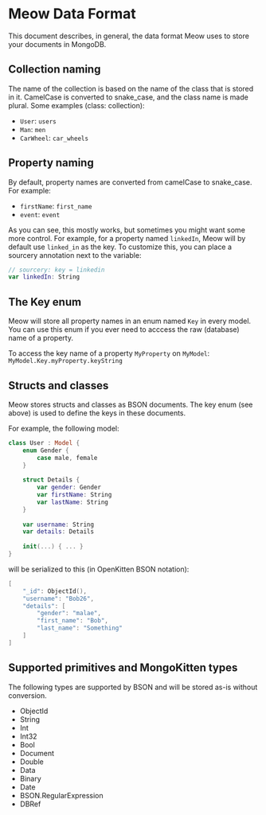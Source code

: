 # Meow Data Format

This document describes, in general, the data format Meow uses to store your documents in MongoDB.

## Collection naming

The name of the collection is based on the name of the class that is stored in it. CamelCase is converted to snake_case, and the class name is made plural. Some examples (class: collection):

- `User`: `users`
- `Man`: `men`
- `CarWheel`: `car_wheels`

## Property naming

By default, property names are converted from camelCase to snake_case. For example:

- `firstName`: `first_name`
- `event`: `event`

As you can see, this mostly works, but sometimes you might want some more control. For example, for a property named `linkedIn`, Meow will by default use `linked_in` as the key. To customize this, you can place a sourcery annotation next to the variable:

```swift
// sourcery: key = linkedin
var linkedIn: String
```

## The Key enum

Meow will store all property names in an enum named `Key` in every model. You can use this enum if you ever need to acccess the raw (database) name of a property.

To access the key name of a property `MyProperty` on `MyModel`:  `MyModel.Key.myProperty.keyString`

## Structs and classes

Meow stores structs and classes as BSON documents. The key enum (see above) is used to define the keys in these documents.

For example, the following model:

```swift
class User : Model {
    enum Gender {
        case male, female
    }
    
    struct Details {
        var gender: Gender
        var firstName: String
        var lastName: String
    }
    
    var username: String
    var details: Details
    
    init(...) { ... }
}
```

will be serialized to this (in OpenKitten BSON notation):

```swift
[
	"_id": ObjectId(),
	"username": "Bob26",
	"details": [
		"gender": "malae",
		"first_name": "Bob",
		"last_name": "Something"
	]
]
```

## Supported primitives and MongoKitten types

The following types are supported by BSON and will be stored as-is without conversion.

- ObjectId
- String
- Int
- Int32
- Bool
- Document
- Double
- Data
- Binary
- Date
- BSON.RegularExpression
- DBRef